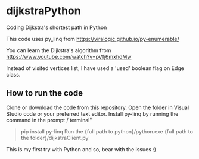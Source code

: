 # dijkstraPython
Coding Dijkstra's shortest path in Python

This code uses py_linq from https://viralogic.github.io/py-enumerable/

You can learn the Dijkstra's algorithm from https://www.youtube.com/watch?v=pVfj6mxhdMw

Instead of visited vertices list, I have used a 'used' boolean flag on Edge class.

## How to run the code
Clone or download the code from this repository.
Open the folder in Visual Studio code or your preferred text editor.
Install py-linq by running the command in the prompt / terminal"
> pip install py-linq
Run the {full path to  python}/python.exe {full path to the folder}/dijkstraClient.py

This is my first try with Python and so, bear with the issues :)
